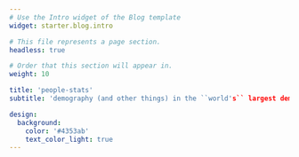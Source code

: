 ```yaml
---
# Use the Intro widget of the Blog template
widget: starter.blog.intro

# This file represents a page section.
headless: true

# Order that this section will appear in.
weight: 10

title: 'people-stats' 
subtitle: 'demography (and other things) in the ``world's`` largest democracy.'

design:
  background:
    color: '#4353ab'
    text_color_light: true
---
```

